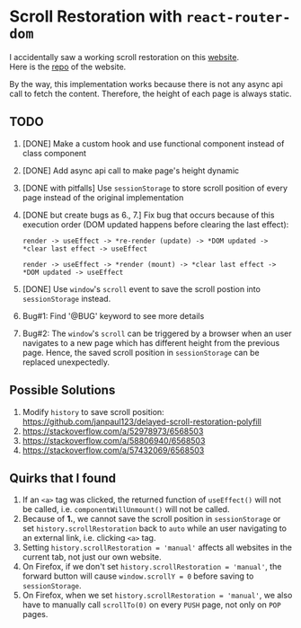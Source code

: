 # Scroll Restoration with `react-router-dom`

I accidentally saw a working scroll restoration on this [website](https://wattenberger.com/blog/react-hooks).<br/>
Here is the [repo](https://github.com/Wattenberger/Wattenberger-2019) of the website.

By the way, this implementation works because there is not any async api call to fetch the content. Therefore, the height of each page is always static.

## TODO

1. [DONE] Make a custom hook and use functional component instead of class component
2. [DONE] Add async api call to make page's height dynamic
3. [DONE with pitfalls] Use `sessionStorage` to store scroll position of every page instead of the original implementation
4. [DONE but create bugs as 6., 7.] Fix bug that occurs because of this execution order (DOM updated happens before clearing the last effect):

   ```
   render -> useEffect -> *re-render (update) -> *DOM updated -> *clear last effect -> useEffect

   render -> useEffect -> *render (mount) -> *clear last effect -> *DOM updated -> useEffect
   ```

5. [DONE] Use `window`'s `scroll` event to save the scroll postion into `sessionStorage` instead.
6. Bug#1: Find '@BUG' keyword to see more details
7. Bug#2: The `window`'s `scroll` can be triggered by a browser when an user navigates to a new page which has different height from the previous page. Hence, the saved scroll position in `sessionStorage` can be replaced unexpectedly.

## Possible Solutions

1. Modify `history` to save scroll position: https://github.com/janpaul123/delayed-scroll-restoration-polyfill
2. https://stackoverflow.com/a/52978973/6568503
3. https://stackoverflow.com/a/58806940/6568503
4. https://stackoverflow.com/a/57432069/6568503

## Quirks that I found

1. If an `<a>` tag was clicked, the returned function of `useEffect()` will not be called, i.e. `componentWillUnmount()` will not be called.
2. Because of **1.**, we cannot save the scroll position in `sessionStorage` or set `history.scrollRestoration` back to `auto` while an user navigating to an external link, i.e. clicking `<a>` tag.
3. Setting `history.scrollRestoration = 'manual'` affects all websites in the current tab, not just our own website.
4. On Firefox, if we don't set `history.scrollRestoration = 'manual'`, the forward button will cause `window.scrollY = 0` before saving to `sessionStorage`.
5. On Firefox, when we set `history.scrollRestoration = 'manual'`, we also have to manually call `scrollTo(0)` on every `PUSH` page, not only on `POP` pages.
